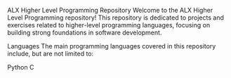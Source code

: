 
ALX Higher Level Programming Repository
Welcome to the ALX Higher Level Programming repository! This repository is dedicated to projects and exercises related to higher-level programming languages, focusing on building strong foundations in software development.

Languages
The main programming languages covered in this repository include, but are not limited to:

Python
C
